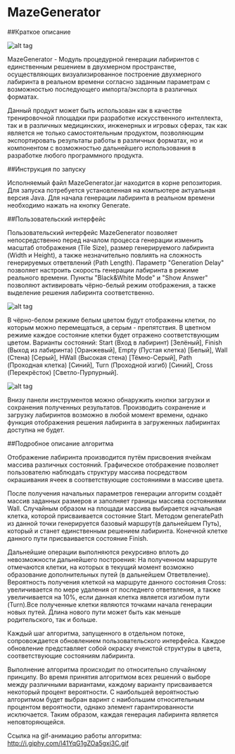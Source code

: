 # MazeGenerator
##Краткое описание

![alt tag](http://s020.radikal.ru/i717/1606/79/4b0b4c267580.png)


MazeGenerator - Модуль процедурной генерации лабиринтов с единственным решением в двухмерном пространстве, осуществляющих визуализированное построение двухмерного лабиринта в реальном времени согласно заданным параметрам с возможностью последующего импорта/экспорта в различных форматах. 

Данный продукт может быть использован как в качестве тренировочной площадки при разработке искусственного интеллекта, так и в различных медицинских, инженерных и игровых сферах, так как является не только самостоятельным продуктом, позволяющим экспортировать результаты работы в различных форматах, но и компонентом с возможностью дальнейшего использования в разработке любого программного продукта.

##Инструкция по запуску

Исполняемый файл MazeGenerator.jar находится в корне репозитория. Для запуска потребуется установленная на компьютере актуальная версия Java. Для начала генерации лабиринта в реальном времени необходимо нажать на кнопку Generate.

##Пользовательский интерфейс

Пользовательский интерфейс MazeGenerator позволяет непосредственно перед началом процесса генерации изменить масштаб отображения (Tile Size), размер генерируемого лабиринта (Width и Height), а также незначительно повлиять на сложность генерируемых ответвлений (Path Length). Параметр "Generation Delay" позволяет настроить скорость генерации лабиринта в режиме реального времени. Пункты "Black&White Mode" и "Show Answer" позволяют активировать чёрно-белый режим отображения, а также выделение решения лабиринта соответственно.

![alt tag](http://s017.radikal.ru/i426/1606/1a/43c31e7724e4.png)

В чёрно-белом режиме белым цветом будут отображены клетки, по которым можно перемещаться, а серым - препятствия.
В цветном режиме каждое состояние клетки будет отражено соответствующим цветом. Варианты состояний:
Start (Вход в лабиринт) [Зелёный], 
Finish (Выход из лабиринта) [Оранжевый],
Empty (Пустая клетка) [Белый], 
Wall (Стена) [Серый], 
HWall (Высокая стена) [Тёмно-Серый], 
Path (Проходная клетка) [Синий], 
Turn (Проходной изгиб) [Синий], 
Cross (Перекрёсток) [Светло-Пурпурный].

![alt tag](http://s017.radikal.ru/i418/1606/65/723b0f23b8f5.png)

Внизу панели инструментов можно обнаружить кнопки загрузки и сохранения полученных результатов. Производить сохранение и загрузку лабиринтов возможно в любой момент времени, однако функция отображения решения лабиринта в загруженных лабиринтах доступна не будет.

##Подробное описание алгоритма

Отображение лабиринта производится путём присвоения ячейкам массива различных состояний. Графическое отображение позволяет пользователю наблюдать структуру массива посредством окрашивания ячеек в соответствующие состояниями в массиве цвета.

После получения начальных параметров генерации алгоритм создаёт массив заданных размеров и заполняет границы массива состояниями Wall.
Случайным образом на площади массива выбирается начальная клетка, которой присваивается состояние Start. Методом generatePath из данной точки генерируется базовый маршрут(в дальнейшем Путь), который и станет единственным решением лабиринта. Конечной клетке данного пути присваивается состояние Finish.

Дальнейшие операции выполняются рекурсивно вплоть до невозможности дальнейшего построения:
На полученном маршруте отмечаются клетки, на которых в текущий момент возможно образование дополнительных путей (в дальнейшем Ответвление). Вероятность получения клеткой на маршруте данного состояния Cross: увеличивается по мере удаления от последнего ответвления, а также увеличивается на 10%, если данная клетка является изгибом пути (Turn).Все полученные клетки являются точками начала генерации новых путей. Длина нового пути может быть как меньше родительского, так и больше.

Каждый шаг алгоритма, запущенного в отдельном потоке, сопровождается обновлением пользовательского интерфейса. Каждое обновление представляет собой окраску ячеистой структуры в цвета, соответствующие состояниям лабиринта.

Выполнение алгоритма происходит по относительно случайному принципу. Во время принятия алгоритмом всех решений о выборе между различными вариантами, каждому варианту присваивается некоторый процент вероятности. С наибольшей вероятностью алгоритмом будет выбран варинт с наибольшим относительным процентом вероятности, однако элемент гарантированности исключается. Таким образом, каждая генерация лабиринта является неповторяющейся.

Ссылка на gif-анимацию работы алгоритма:
http://i.giphy.com/l41YqG1gZOa5gxi3C.gif
